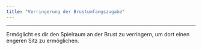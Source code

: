 ```yaml
---
title: "Verringerung der Brustumfangszugabe"
---
```


***

Ermöglicht es dir den Spielraum an der Brust zu verringern, um dort einen engeren Sitz zu ermöglichen.
